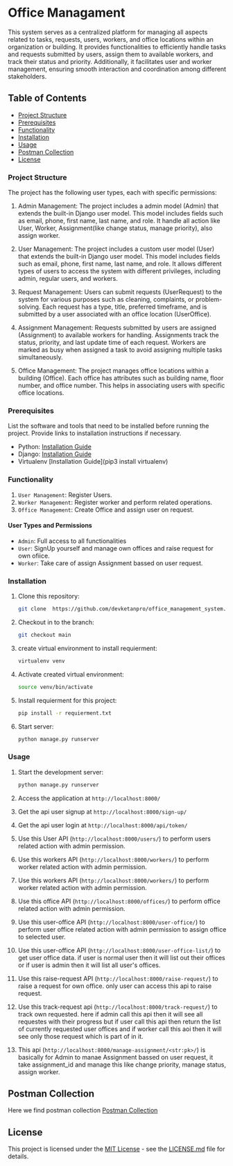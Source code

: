 # Office Managament

This system serves as a centralized platform for managing all aspects related to tasks, requests, users, workers, and office locations within an organization or building. It provides functionalities to efficiently handle tasks and requests submitted by users, assign them to available workers, and track their status and priority. Additionally, it facilitates user and worker management, ensuring smooth interaction and coordination among different stakeholders.

## Table of Contents
  - [Project Structure](#project_structure)
  - [Prerequisites](#prerequisites)
  - [Functionality](#functionality)
  - [Installation](#installation)
- [Usage](#usage)
- [Postman Collection](#postman_collection)
- [License](#license)


### Project Structure

The project has the following user types, each with specific permissions:

1. Admin Management: The project includes a admin model (Admin) that extends the built-in Django user model. This model includes fields such as email, phone, first name, last name, and role. It handle all action like User, Worker, Assignment(like change status, manage priority), also assign worker.

2. User Management: The project includes a custom user model (User) that extends the built-in Django user model. This model includes fields such as email, phone, first name, last name, and role. It allows different types of users to access the system with different privileges, including admin, regular users, and workers.

3. Request Management: Users can submit requests (UserRequest) to the system for various purposes such as cleaning, complaints, or problem-solving. Each request has a type, title, preferred timeframe, and is submitted by a user associated with an office location (UserOffice).

4. Assignment Management: Requests submitted by users are assigned (Assignment) to available workers for handling. Assignments track the status, priority, and last update time of each request. Workers are marked as busy when assigned a task to avoid assigning multiple tasks simultaneously.

5. Office Management: The project manages office locations within a building (Office). Each office has attributes such as building name, floor number, and office number. This helps in associating users with specific office locations.

### Prerequisites

List the software and tools that need to be installed before running the project. Provide links to installation instructions if necessary.

- Python: [Installation Guide](https://www.python.org/downloads/)
- Django: [Installation Guide](https://www.djangoproject.com/download/)
- Virtualenv [Installation Guide](pip3 install virtualenv)


### Functionality

   1. `User Management`: Register Users.
   2. `Worker Management`: Register worker and perform related operations.
   3. `Office Management`: Create Office and assign user on request.

   #### User Types and Permissions

   - `Admin`: Full access to all functionalities
   - `User`: SignUp yourself and manage own offices and raise request for own ofiice.
   - `Worker`: Take care of assign Assignment bassed on user request.


### Installation

1. Clone this repository:

   ```bash
   git clone  https://github.com/devketanpro/office_management_system.git
   ```

2. Checkout in to the branch:

   ```bash
   git checkout main
   ```

3. create virtual environment to install requierment:

   ```bash
   virtualenv venv
   ```
4. Activate created virtual environment:

   ```bash
   source venv/bin/activate
   ```

5. Install requierment for this project:

   ```bash
   pip install -r requierment.txt
   ```

6. Start server:

   ```bash
   python manage.py runserver
   ```

### Usage

1. Start the development server:

   ```bash
   python manage.py runserver
   ```

2. Access the application at 
   `http://localhost:8000/`

3. Get the api user signup at 
   `http://localhost:8000/sign-up/`

4. Get the api user login at 
   `http://localhost:8000/api/token/`

5. Use this User API (`http://localhost:8000/users/`) to perform users   related action with admin permission.

6. Use this workers API (`http://localhost:8000/workers/`) to perform worker related action with admin permission.

7. Use this workers API (`http://localhost:8000/workers/`) to perform worker related action with admin permission.

8. Use this office API (`http://localhost:8000/offices/`) to perform office related action with admin permission.

9. Use this user-office API (`http://localhost:8000/user-office/`) to perform user office related action with admin permission to assign office to selected user.

10. Use this user-office API (`http://localhost:8000/user-office-list/`) to get user office data. if user is normal user then it will list out their offices or if user is admin then it will list all user's offices.

11. Use this raise-request API (`http://localhost:8000/raise-request/`) to raise a request for own office. only user can access this api to raise request.

12. Use this track-request api (`http://localhost:8000/track-request/`) to track own requested. here if admin call this api then it will see all requestes with their progress but if user call this api then return the list of currently requested user offices and if worker call this aoi then it will see only those request which is part of in it.

13. This api (`http://localhost:8000/manage-assignment/<str:pk>/`) is basically for Admin to manae Assignment bassed on user request,  it take assignment_id and manage this like change priority, manage status, assign worker.

## Postman Collection
Here we find postman collection [Postman Collection](./Office%20Management.postman_collection.json)
## License

This project is licensed under the [MIT License](https://opensource.org/licenses/MIT) - see the [LICENSE.md](LICENSE.md) file for details.
